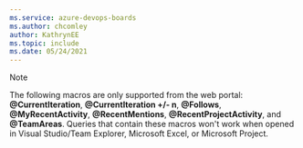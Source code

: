 ```yaml
---
ms.service: azure-devops-boards
ms.author: chcomley
author: KathrynEE
ms.topic: include
ms.date: 05/24/2021
---
```



> [!NOTE]
> The following macros are only supported from the web portal: **@CurrentIteration**, **@CurrentIteration +/- n**, **@Follows**, **@MyRecentActivity**, **@RecentMentions**, **@RecentProjectActivity**, and **@TeamAreas**. Queries that contain these macros won't work when opened in Visual Studio/Team Explorer, Microsoft Excel, or Microsoft Project. 

